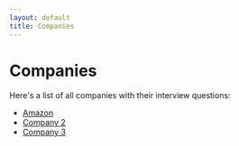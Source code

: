 ```yaml
---
layout: default
title: Companies
---
```

# Companies

Here's a list of all companies with their interview questions:

- [Amazon](companies/amazon)
- [Company 2](companies/company2)
- [Company 3](companies/company3)